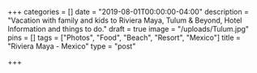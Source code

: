 +++
categories = []
date = "2019-08-01T00:00:00-04:00"
description = "Vacation with family and kids to Riviera Maya, Tulum & Beyond, Hotel Information and things to do."
draft = true
image = "/uploads/Tulum.jpg"
pins = []
tags = ["Photos", "Food", "Beach", "Resort", "Mexico"]
title = "Riviera Maya - Mexico"
type = "post"

+++
